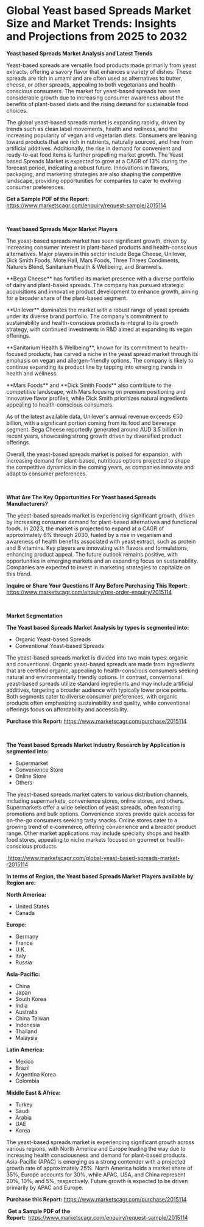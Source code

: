<p><h1>Global Yeast based Spreads Market Size and Market Trends: Insights and Projections from 2025 to 2032</h1></p><p><strong>Yeast based Spreads Market Analysis and Latest Trends</strong></p>
<p><p>Yeast-based spreads are versatile food products made primarily from yeast extracts, offering a savory flavor that enhances a variety of dishes. These spreads are rich in umami and are often used as alternatives to butter, cheese, or other spreads, appealing to both vegetarians and health-conscious consumers. The market for yeast-based spreads has seen considerable growth due to increasing consumer awareness about the benefits of plant-based diets and the rising demand for sustainable food choices.</p><p>The global yeast-based spreads market is expanding rapidly, driven by trends such as clean label movements, health and wellness, and the increasing popularity of vegan and vegetarian diets. Consumers are leaning toward products that are rich in nutrients, naturally sourced, and free from artificial additives. Additionally, the rise in demand for convenient and ready-to-eat food items is further propelling market growth. The Yeast based Spreads Market is expected to grow at a CAGR of 13% during the forecast period, indicating a robust future. Innovations in flavors, packaging, and marketing strategies are also shaping the competitive landscape, providing opportunities for companies to cater to evolving consumer preferences.</p></p>
<p><strong>Get a Sample PDF of the Report:&nbsp;</strong> <a href="https://www.marketscagr.com/enquiry/request-sample/2015114?utm_campaign=2529&utm_medium=2&utm_source=Github&utm_content=ia&utm_term=16042025&utm_id=yeast-based-spreads">https://www.marketscagr.com/enquiry/request-sample/2015114</a></p>
<p>&nbsp;</p>
<p><strong>Yeast based Spreads Major Market Players</strong></p>
<p><p>The yeast-based spreads market has seen significant growth, driven by increasing consumer interest in plant-based products and health-conscious alternatives. Major players in this sector include Bega Cheese, Unilever, Dick Smith Foods, Mote Hall, Mars Foods, Three Threes Condiments, Nature’s Blend, Sanitarium Health & Wellbeing, and Bramwells.</p><p>**Bega Cheese** has fortified its market presence with a diverse portfolio of dairy and plant-based spreads. The company has pursued strategic acquisitions and innovative product development to enhance growth, aiming for a broader share of the plant-based segment.</p><p>**Unilever** dominates the market with a robust range of yeast spreads under its diverse brand portfolio. The company's commitment to sustainability and health-conscious products is integral to its growth strategy, with continued investments in R&D aimed at expanding its vegan offerings.</p><p>**Sanitarium Health & Wellbeing**, known for its commitment to health-focused products, has carved a niche in the yeast spread market through its emphasis on vegan and allergen-friendly options. The company is likely to continue expanding its product line by tapping into emerging trends in health and wellness.</p><p>**Mars Foods** and **Dick Smith Foods** also contribute to the competitive landscape, with Mars focusing on premium positioning and innovative flavor profiles, while Dick Smith prioritizes natural ingredients appealing to health-conscious consumers.</p><p>As of the latest available data, Unilever's annual revenue exceeds €50 billion, with a significant portion coming from its food and beverage segment. Bega Cheese reportedly generated around AUD 3.5 billion in recent years, showcasing strong growth driven by diversified product offerings.</p><p>Overall, the yeast-based spreads market is poised for expansion, with increasing demand for plant-based, nutritious options projected to shape the competitive dynamics in the coming years, as companies innovate and adapt to consumer preferences.</p></p>
<p>&nbsp;</p>
<p><strong>What Are The Key Opportunities For Yeast based Spreads Manufacturers?</strong></p>
<p><p>The yeast-based spreads market is experiencing significant growth, driven by increasing consumer demand for plant-based alternatives and functional foods. In 2023, the market is projected to expand at a CAGR of approximately 6% through 2030, fueled by a rise in veganism and awareness of health benefits associated with yeast extract, such as protein and B vitamins. Key players are innovating with flavors and formulations, enhancing product appeal. The future outlook remains positive, with opportunities in emerging markets and an expanding focus on sustainability. Companies are expected to invest in marketing strategies to capitalize on this trend.</p></p>
<p><strong>Inquire or Share Your Questions If Any Before Purchasing This Report:</strong> <a href="https://www.marketscagr.com/enquiry/pre-order-enquiry/2015114?utm_campaign=2529&utm_medium=2&utm_source=Github&utm_content=ia&utm_term=16042025&utm_id=yeast-based-spreads">https://www.marketscagr.com/enquiry/pre-order-enquiry/2015114</a></p>
<p>&nbsp;</p>
<p><strong>Market Segmentation</strong></p>
<p><strong>The Yeast based Spreads Market Analysis by types is segmented into:</strong></p>
<p><ul><li>Organic Yeast-based Spreads</li><li>Conventional Yeast-based Spreads</li></ul></p>
<p><p>The yeast-based spreads market is divided into two main types: organic and conventional. Organic yeast-based spreads are made from ingredients that are certified organic, appealing to health-conscious consumers seeking natural and environmentally friendly options. In contrast, conventional yeast-based spreads utilize standard ingredients and may include artificial additives, targeting a broader audience with typically lower price points. Both segments cater to diverse consumer preferences, with organic products often emphasizing sustainability and quality, while conventional offerings focus on affordability and accessibility.</p></p>
<p><strong>Purchase this Report:&nbsp;</strong><a href="https://www.marketscagr.com/purchase/2015114?utm_campaign=2529&utm_medium=2&utm_source=Github&utm_content=ia&utm_term=16042025&utm_id=yeast-based-spreads">https://www.marketscagr.com/purchase/2015114</a></p>
<p>&nbsp;</p>
<p><strong>The Yeast based Spreads Market Industry Research by Application is segmented into:</strong></p>
<p><ul><li>Supermarket</li><li>Convenience Store</li><li>Online Store</li><li>Others</li></ul></p>
<p><p>The yeast-based spreads market caters to various distribution channels, including supermarkets, convenience stores, online stores, and others. Supermarkets offer a wide selection of yeast spreads, often featuring promotions and bulk options. Convenience stores provide quick access for on-the-go consumers seeking tasty snacks. Online stores cater to a growing trend of e-commerce, offering convenience and a broader product range. Other market applications may include specialty shops and health food stores, appealing to niche markets focused on gourmet or health-conscious products.</p></p>
<p><a href="https://www.marketscagr.com/global-yeast-based-spreads-market-r2015114?utm_campaign=2529&utm_medium=2&utm_source=Github&utm_content=ia&utm_term=16042025&utm_id=yeast-based-spreads">&nbsp;https://www.marketscagr.com/global-yeast-based-spreads-market-r2015114</a></p>
<p><strong>In terms of Region, the Yeast based Spreads Market Players available by Region are:</strong></p>
<p>
    <p> <strong> North America: </strong>
        <ul>
            <li>United States</li>
            <li>Canada</li>
        </ul>
        </p> 
    <p> <strong> Europe: </strong>
        <ul>
            <li>Germany</li>
            <li>France</li>
            <li>U.K.</li>
            <li>Italy</li>
            <li>Russia</li>
        </ul>
        </p> 
    <p> <strong> Asia-Pacific: </strong>
        <ul>
            <li>China</li>
            <li>Japan</li>
            <li>South Korea</li>
            <li>India</li>
            <li>Australia</li>
            <li>China Taiwan</li>
            <li>Indonesia</li>
            <li>Thailand</li>
            <li>Malaysia</li>
        </ul>
        </p> 
    <p> <strong> Latin America: </strong>
        <ul>
            <li>Mexico</li>
            <li>Brazil</li>
            <li>Argentina Korea</li>
            <li>Colombia</li>
        </ul>
        </p> 
    <p> <strong> Middle East & Africa: </strong>
        <ul>
            <li>Turkey</li>
            <li>Saudi</li>
            <li>Arabia</li>
            <li>UAE</li>
            <li>Korea</li>
        </ul>
    </p>
    </p>
<p><p>The yeast-based spreads market is experiencing significant growth across various regions, with North America and Europe leading the way due to increasing health consciousness and demand for plant-based products. Asia-Pacific (APAC) is emerging as a strong contender with a projected growth rate of approximately 25%. North America holds a market share of 35%, Europe accounts for 30%, while APAC, USA, and China represent 20%, 10%, and 5%, respectively. Future growth is expected to be driven primarily by APAC and Europe.</p></p>
<p><strong>Purchase this Report: </strong><a href="https://www.marketscagr.com/purchase/2015114?utm_campaign=2529&utm_medium=2&utm_source=Github&utm_content=ia&utm_term=16042025&utm_id=yeast-based-spreads">https://www.marketscagr.com/purchase/2015114</a></p>
<p>&nbsp;<strong>Get a Sample PDF of the Report:&nbsp;&nbsp;</strong><a href="https://www.marketscagr.com/enquiry/request-sample/2015114?utm_campaign=2529&utm_medium=2&utm_source=Github&utm_content=ia&utm_term=16042025&utm_id=yeast-based-spreads">https://www.marketscagr.com/enquiry/request-sample/2015114</a></p>
<p><strong></strong></p>
<p><p></p><p></p><p></p></p>